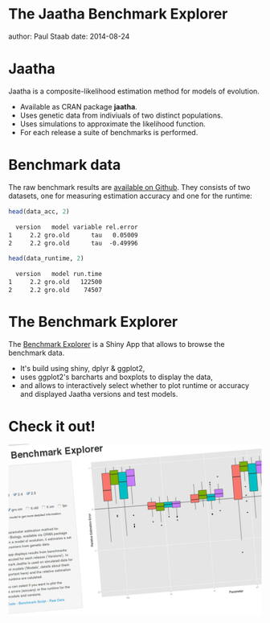 The Jaatha Benchmark Explorer
========================================================
author: Paul Staab
date: 2014-08-24


Jaatha
========================================================

Jaatha is a composite-likelihood estimation method for 
models of evolution. 

- Available as CRAN package __jaatha__.
- Uses genetic data from indiviuals of two distinct populations.
- Uses simulations to approximate the likelihood function.
- For each release a suite of benchmarks is performed.


Benchmark data
========================================================

The raw benchmark results are [available on Github](https://github.com/paulstaab/jaatha-benchmark/blob/master/data_processed/acc_and_runtime.Rda?raw=true). They consists of two datasets, one for measuring estimation accuracy and one for the runtime:




```r
head(data_acc, 2)
```

```
  version   model variable rel.error
1     2.2 gro.old      tau   0.05009
2     2.2 gro.old      tau  -0.49996
```

```r
head(data_runtime, 2)
```

```
  version   model run.time
1     2.2 gro.old   122500
2     2.2 gro.old    74507
```


The Benchmark Explorer
========================================================

The [Benchmark Explorer](http://paulstaab.shinyapps.io/jaatha-benchmark-explorer)
is a Shiny App that allows to browse the benchmark data.

- It's build using shiny, dplyr & ggplot2,
- uses ggplot2's barcharts and boxplots to display the data,
- and allows to interactively select whether to plot runtime or accuracy 
  and displayed Jaatha versions and test models. 


Check it out!
========================================================
[![The Jaatha Benchmark Explorer](jbe.png)](http://paulstaab.shinyapps.io/jaatha-benchmark-explorer)
